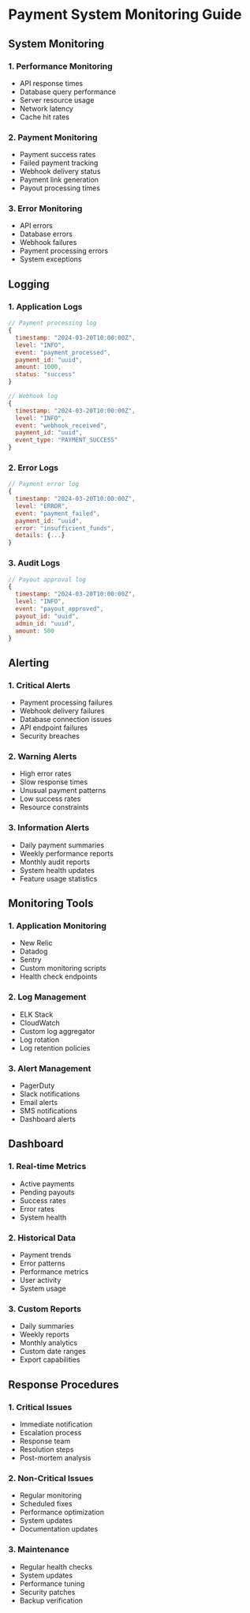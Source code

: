 # Payment System Monitoring Guide

## System Monitoring

### 1. Performance Monitoring
- API response times
- Database query performance
- Server resource usage
- Network latency
- Cache hit rates

### 2. Payment Monitoring
- Payment success rates
- Failed payment tracking
- Webhook delivery status
- Payment link generation
- Payout processing times

### 3. Error Monitoring
- API errors
- Database errors
- Webhook failures
- Payment processing errors
- System exceptions

## Logging

### 1. Application Logs
```javascript
// Payment processing log
{
  timestamp: "2024-03-20T10:00:00Z",
  level: "INFO",
  event: "payment_processed",
  payment_id: "uuid",
  amount: 1000,
  status: "success"
}

// Webhook log
{
  timestamp: "2024-03-20T10:00:00Z",
  level: "INFO",
  event: "webhook_received",
  payment_id: "uuid",
  event_type: "PAYMENT_SUCCESS"
}
```

### 2. Error Logs
```javascript
// Payment error log
{
  timestamp: "2024-03-20T10:00:00Z",
  level: "ERROR",
  event: "payment_failed",
  payment_id: "uuid",
  error: "insufficient_funds",
  details: {...}
}
```

### 3. Audit Logs
```javascript
// Payout approval log
{
  timestamp: "2024-03-20T10:00:00Z",
  level: "INFO",
  event: "payout_approved",
  payout_id: "uuid",
  admin_id: "uuid",
  amount: 500
}
```

## Alerting

### 1. Critical Alerts
- Payment processing failures
- Webhook delivery failures
- Database connection issues
- API endpoint failures
- Security breaches

### 2. Warning Alerts
- High error rates
- Slow response times
- Unusual payment patterns
- Low success rates
- Resource constraints

### 3. Information Alerts
- Daily payment summaries
- Weekly performance reports
- Monthly audit reports
- System health updates
- Feature usage statistics

## Monitoring Tools

### 1. Application Monitoring
- New Relic
- Datadog
- Sentry
- Custom monitoring scripts
- Health check endpoints

### 2. Log Management
- ELK Stack
- CloudWatch
- Custom log aggregator
- Log rotation
- Log retention policies

### 3. Alert Management
- PagerDuty
- Slack notifications
- Email alerts
- SMS notifications
- Dashboard alerts

## Dashboard

### 1. Real-time Metrics
- Active payments
- Pending payouts
- Success rates
- Error rates
- System health

### 2. Historical Data
- Payment trends
- Error patterns
- Performance metrics
- User activity
- System usage

### 3. Custom Reports
- Daily summaries
- Weekly reports
- Monthly analytics
- Custom date ranges
- Export capabilities

## Response Procedures

### 1. Critical Issues
- Immediate notification
- Escalation process
- Response team
- Resolution steps
- Post-mortem analysis

### 2. Non-Critical Issues
- Regular monitoring
- Scheduled fixes
- Performance optimization
- System updates
- Documentation updates

### 3. Maintenance
- Regular health checks
- System updates
- Performance tuning
- Security patches
- Backup verification 